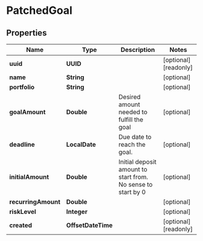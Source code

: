 

# PatchedGoal


## Properties

Name | Type | Description | Notes
------------ | ------------- | ------------- | -------------
**uuid** | **UUID** |  |  [optional] [readonly]
**name** | **String** |  |  [optional]
**portfolio** | **String** |  |  [optional]
**goalAmount** | **Double** | Desired amount needed to fulfill the goal |  [optional]
**deadline** | **LocalDate** | Due date to reach the goal. |  [optional]
**initialAmount** | **Double** | Initial deposit amount to start from. No sense to start by 0 |  [optional]
**recurringAmount** | **Double** |  |  [optional]
**riskLevel** | **Integer** |  |  [optional]
**created** | **OffsetDateTime** |  |  [optional] [readonly]




